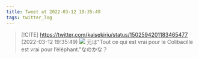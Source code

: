 ```yaml
---
title: Tweet at 2022-03-12 19:35:49
tags: twitter_log
---
```


> [!CITE] https://twitter.com/kaisekiriu/status/1502594201183465477 (2022-03-12 19:35:49)
> ![](https://twitter.com/kaisekiriu/status/1502594201183465477)
> 元は"Tout ce qui est vrai pour le Colibacille est vrai pour l’éléphant."なのかな？
